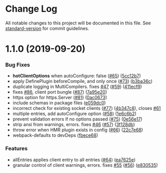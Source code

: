 # Change Log

All notable changes to this project will be documented in this file. See [standard-version](https://github.com/conventional-changelog/standard-version) for commit guidelines.

<a name="1.1.0"></a>
# 1.1.0 (2019-09-20)


### Bug Fixes

* __hotClientOptions__ when autoConfigure: false ([#65](https://github.com/hedgepigdaniel/webpack-hmr-client/issues/65)) ([5cc12b7](https://github.com/hedgepigdaniel/webpack-hmr-client/commit/5cc12b7))
* apply DefinePlugin beforeCompile, and only once ([#73](https://github.com/hedgepigdaniel/webpack-hmr-client/issues/73)) ([b3ba36c](https://github.com/hedgepigdaniel/webpack-hmr-client/commit/b3ba36c))
* duplicate logging in MultiCompilers. fixes [#47](https://github.com/hedgepigdaniel/webpack-hmr-client/issues/47) ([#59](https://github.com/hedgepigdaniel/webpack-hmr-client/issues/59)) ([411ecf9](https://github.com/hedgepigdaniel/webpack-hmr-client/commit/411ecf9))
* fixes [#86](https://github.com/hedgepigdaniel/webpack-hmr-client/issues/86), client port bungle ([#87](https://github.com/hedgepigdaniel/webpack-hmr-client/issues/87)) ([7a95e20](https://github.com/hedgepigdaniel/webpack-hmr-client/commit/7a95e20))
* https option for https.Server ([#81](https://github.com/hedgepigdaniel/webpack-hmr-client/issues/81)) ([0ac0673](https://github.com/hedgepigdaniel/webpack-hmr-client/commit/0ac0673))
* include schemas in package files ([e059dc0](https://github.com/hedgepigdaniel/webpack-hmr-client/commit/e059dc0))
* incorrect check for existing socket clients ([#77](https://github.com/hedgepigdaniel/webpack-hmr-client/issues/77)) ([4b347c8](https://github.com/hedgepigdaniel/webpack-hmr-client/commit/4b347c8)), closes [#61](https://github.com/hedgepigdaniel/webpack-hmr-client/issues/61)
* multiple entries, add autoConfigure option ([#58](https://github.com/hedgepigdaniel/webpack-hmr-client/issues/58)) ([1e6c6b2](https://github.com/hedgepigdaniel/webpack-hmr-client/commit/1e6c6b2))
* prevent validation errors if no options passed ([#75](https://github.com/hedgepigdaniel/webpack-hmr-client/issues/75)) ([0e56e17](https://github.com/hedgepigdaniel/webpack-hmr-client/commit/0e56e17))
* strip ansi from warnings, errors. fixes [#46](https://github.com/hedgepigdaniel/webpack-hmr-client/issues/46) ([#57](https://github.com/hedgepigdaniel/webpack-hmr-client/issues/57)) ([3f128db](https://github.com/hedgepigdaniel/webpack-hmr-client/commit/3f128db))
* throw error when HMR plugin exists in config ([#66](https://github.com/hedgepigdaniel/webpack-hmr-client/issues/66)) ([22c7e68](https://github.com/hedgepigdaniel/webpack-hmr-client/commit/22c7e68))
* webpack-defaults to devDeps ([fbece68](https://github.com/hedgepigdaniel/webpack-hmr-client/commit/fbece68))


### Features

* allEntries applies client entry to all entries ([#64](https://github.com/hedgepigdaniel/webpack-hmr-client/issues/64)) ([ea7625e](https://github.com/hedgepigdaniel/webpack-hmr-client/commit/ea7625e))
* granular control of client warnings, errors. fixes [#55](https://github.com/hedgepigdaniel/webpack-hmr-client/issues/55) ([#56](https://github.com/hedgepigdaniel/webpack-hmr-client/issues/56)) ([e830535](https://github.com/hedgepigdaniel/webpack-hmr-client/commit/e830535))
